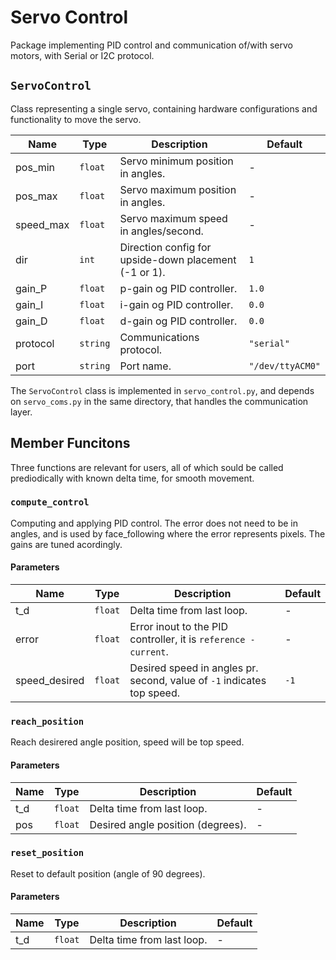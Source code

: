 # Servo Control

Package implementing PID control and communication of/with servo motors, with Serial or I2C protocol.


## `ServoControl`

Class representing a single servo, containing hardware configurations and functionality to move the servo. 

| Name      | Type     | Description                                           | Default          |
| --------- | -------- | ----------------------------------------------------- | ---------------- |
| pos_min   | `float`  | Servo minimum position in angles.                     | -                |
| pos_max   | `float`  | Servo maximum position in angles.                     | -                |
| speed_max | `float`  | Servo maximum speed in angles/second.                 | -                |
| dir       | `int`    | Direction config for upside-down placement (-1 or 1). | `1`              |
| gain_P    | `float`  | p-gain og PID controller.                             | `1.0`            |
| gain_I    | `float`  | i-gain og PID controller.                             | `0.0`            |
| gain_D    | `float`  | d-gain og PID controller.                             | `0.0`            |
| protocol  | `string` | Communications protocol.                              | `"serial"`       |
| port      | `string` | Port name.                                            | `"/dev/ttyACM0"` |

The `ServoControl` class is implemented in `servo_control.py`, and depends on `servo_coms.py` in the same directory, that handles the communication layer.


## Member Funcitons

Three functions are relevant for users, all of which sould be called prediodically with known delta time, for smooth movement.

### `compute_control`

Computing and applying PID control. 
The error does not need to be in angles, and is used by face_following where the error represents pixels. The gains are tuned acordingly.  


#### Parameters
| Name          | Type    | Description                                                            | Default |
| ------------- | ------- | ---------------------------------------------------------------------- | ------- |
| t_d           | `float` | Delta time from last loop.                                             | -       |
| error         | `float` | Error inout to the PID controller, it is `reference - current`.        | -       |
| speed_desired | `float` | Desired speed in angles pr. second, value of `-1` indicates top speed. | `-1`    |


### `reach_position`

Reach desirered angle position, speed will be top speed.

#### Parameters
| Name | Type    | Description                       | Default |
| ---- | ------- | --------------------------------- | ------- |
| t_d  | `float` | Delta time from last loop.        | -       |
| pos  | `float` | Desired angle position (degrees). | -       |


### `reset_position`

Reset to default position (angle of 90 degrees).

#### Parameters

| Name | Type    | Description                | Default |
| ---- | ------- | -------------------------- | ------- |
| t_d  | `float` | Delta time from last loop. | -       |
